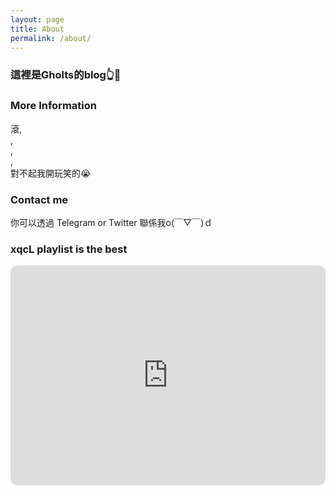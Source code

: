 ```yaml
---
layout: page
title: About
permalink: /about/
---
```


### 這裡是Gholts的blog👆🥸

### More Information

滾,  
,  
,  
,  
對不起我開玩笑的😭

### Contact me

你可以透過 Telegram or Twitter 聯係我o(￣▽￣)ｄ

### xqcL playlist is the best
<iframe style="border-radius:12px" src="https://open.spotify.com/embed/playlist/1gKIYxGVZBUpkmqamRa60w?utm_source=generator&theme=0" width="100%" height="352" frameBorder="0" allowfullscreen="" allow="autoplay; clipboard-write; encrypted-media; fullscreen; picture-in-picture" loading="lazy"></iframe>

